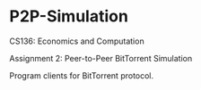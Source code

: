 # P2P-Simulation
CS136: Economics and Computation

Assignment 2: Peer-to-Peer BitTorrent Simulation

Program clients for BitTorrent protocol.
